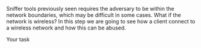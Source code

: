 Sniffer tools previously seen requires the adversary
to be within the network boundaries, which may
be difficult in some cases. What if the network is
wireless? In this step we are going to see how a
client connect to a wireless network and how this
can be abused.


Your task



